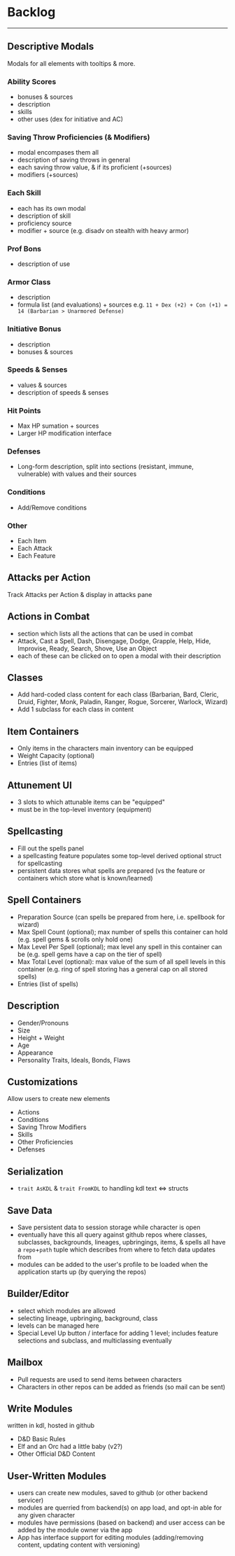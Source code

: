 # Backlog
-----

## Descriptive Modals
Modals for all elements with tooltips & more.

### Ability Scores
- bonuses & sources
- description
- skills
- other uses (dex for initiative and AC)

### Saving Throw Proficiencies (& Modifiers)
- modal encompases them all
- description of saving throws in general
- each saving throw value, & if its proficient (+sources)
- modifiers (+sources)

### Each Skill
- each has its own modal
- description of skill
- proficiency source
- modifier + source (e.g. disadv on stealth with heavy armor)

### Prof Bons
- description of use

### Armor Class
- description
- formula list (and evaluations) + sources
	e.g. `11 + Dex (+2) + Con (+1) = 14 (Barbarian > Unarmored Defense)`

### Initiative Bonus
- description
- bonuses & sources

### Speeds & Senses
- values & sources
- description of speeds & senses

### Hit Points
- Max HP sumation + sources
- Larger HP modification interface

### Defenses
- Long-form description, split into sections (resistant, immune, vulnerable) with values and their sources

### Conditions
- Add/Remove conditions

### Other
- Each Item
- Each Attack
- Each Feature

## Attacks per Action
Track Attacks per Action & display in attacks pane

## Actions in Combat
- section which lists all the actions that can be used in combat
- Attack, Cast a Spell, Dash, Disengage, Dodge, Grapple, Help, Hide, Improvise, Ready, Search, Shove, Use an Object
- each of these can be clicked on to open a modal with their description

## Classes
- Add hard-coded class content for each class (Barbarian, Bard, Cleric, Druid, Fighter, Monk, Paladin, Ranger, Rogue, Sorcerer, Warlock, Wizard)
- Add 1 subclass for each class in content

## Item Containers
- Only items in the characters main inventory can be equipped
- Weight Capacity (optional)
- Entries (list of items)

## Attunement UI
- 3 slots to which attunable items can be "equipped"
- must be in the top-level inventory (equipment)

## Spellcasting
- Fill out the spells panel
- a spellcasting feature populates some top-level derived optional struct for spellcasting
- persistent data stores what spells are prepared (vs the feature or containers which store what is known/learned)

## Spell Containers
- Preparation Source (can spells be prepared from here, i.e. spellbook for wizard)
- Max Spell Count (optional); max number of spells this container can hold (e.g. spell gems & scrolls only hold one)
- Max Level Per Spell (optional); max level any spell in this container can be (e.g. spell gems have a cap on the tier of spell)
- Max Total Level (optional): max value of the sum of all spell levels in this container (e.g. ring of spell storing has a general cap on all stored spells)
- Entries (list of spells)

## Description
- Gender/Pronouns
- Size
- Height + Weight
- Age
- Appearance
- Personality Traits, Ideals, Bonds, Flaws

## Customizations
Allow users to create new elements
- Actions
- Conditions
- Saving Throw Modifiers
- Skills
- Other Proficiencies
- Defenses

## Serialization
- `trait AsKDL` & `trait FromKDL` to handling kdl text <=> structs

## Save Data
- Save persistent data to session storage while character is open
- eventually have this all query against github repos where classes, subclasses, backgrounds, lineages, upbringings, items, & spells all have a `repo`+`path` tuple which describes from where to fetch data updates from
- modules can be added to the user's profile to be loaded when the application starts up (by querying the repos)

## Builder/Editor
- select which modules are allowed
- selecting lineage, upbringing, background, class
- levels can be managed here
- Special Level Up button / interface for adding 1 level; includes feature selections and subclass, and multiclassing eventually

## Mailbox
- Pull requests are used to send items between characters
- Characters in other repos can be added as friends (so mail can be sent)

## Write Modules
written in kdl, hosted in github
- D&D Basic Rules
- Elf and an Orc had a little baby (v2?)
- Other Official D&D Content

## User-Written Modules
- users can create new modules, saved to github (or other backend servicer)
- modules are querried from backend(s) on app load, and opt-in able for any given character
- modules have permissions (based on backend) and user access can be added by the module owner via the app
- App has interface support for editing modules (adding/removing content, updating content with versioning)
